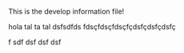 This is the develop information file!

hola tal ta tal
dsfsdfds
fdsçfdsçfdsçfçdsfçdsfçdsfç

f
sdf
dsf
dsf
dsf
